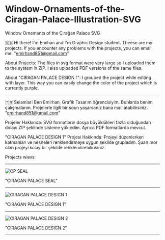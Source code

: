 # Window-Ornaments-of-the-Ciragan-Palace-Illustration-SVG
Window Ornaments of the Çırağan Palace SVG

🇬🇧
Hi there!
I'm Emihan and I'm Graphic Design student. Theese are my projects. 
If you encounter any problems with the projects, you can email me. "emirhand851@gmail.com"

About Projects:
The files in svg format were very large so I uploaded them to the system in ZIP. I also uploaded PDF versions of the same files.

About "CIRAGAN PALACE DESIGN 1":
I grouped the project while editing with layer. This way you can easily change the color of the project which is currently purple.

*********************************

:tr:
Selamlar!
Ben Emirhan, Grafik Tasarım öğrencisiyim. Bunlarda benim çalışmalarım.
Projelerle ilgili bir soun yaşarsanız bana mail atabilirsiniz. "emirhand851@gmail.com"

Projeler Hakkında:
SVG formatların dosya büyüklükleri fazla olduğundan dolayı ZIP şeklinde sisteme yükledim. Ayrıca PDF formatlarda mevcut.

"CIRAGAN PALACE DESIGN 1" Projesi Hakkında:
Projeyi düzenlerken katmanları ve nesneleri renklendirmeye uygun şekilde grupladım. Şuan mor olan projeyi kolay bir şekilde renklendirebilirisiniz.



Projects wievs:
*********************************
![CP SEAL](https://github.com/user-attachments/assets/21e2dc8c-5b91-43d6-a2c5-c57b1446060f)

"CIRAGAN PALACE SEAL"
*********************************
![CIRAGAN PALACE DESIGN 1](https://github.com/user-attachments/assets/fa6039ae-1daa-47c1-b092-745964abfcf8)

"CIRAGAN PALACE DESIGN 1"
*********************************
![CIRAGAN PALACE DESIGN 2](https://github.com/user-attachments/assets/b9ae5df7-baac-4fc1-be01-28b060ed2397)

"CIRAGAN PALACE DESIGN 2"
*********************************
